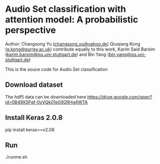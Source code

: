# Audio Set classification with attention model: A probabilistic perspective

Author: Changsong Yu (changsong_yu@yahoo.de) Qiuqiang Kong (q.kong@surrey.ac.uk) contribute equally to this work, Karim Said Barsim (karim.barsim@iss.uni-stuttgart.de) and Bin Yang (bin.yang@iss.uni-stuttgart.de)

This is the souce code for Audio Set classification
## Download dataset

The hdf5 data can be downloaded here
https://drive.google.com/open?id=0B49XSFgf-0yVQk01eG92RHg4WTA

## Install Keras 2.0.8
pip install keras==v2.08

## Run
./runme.sh
